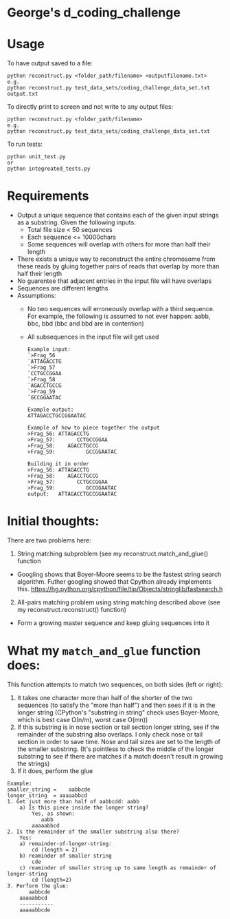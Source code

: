# George's d_coding_challenge


# Usage

To have output saved to a file:
```
python reconstruct.py <folder_path/filename> <outputfilename.txt>
e.g.
python reconstruct.py test_data_sets/coding_challenge_data_set.txt output.txt
```

To directly print to screen and not write to any output files:

```
python reconstruct.py <folder_path/filename>
e.g.
python reconstruct.py test_data_sets/coding_challenge_data_set.txt
```

To run tests:
```
python unit_test.py
or
python integreated_tests.py
```

# Requirements

* Output a unique sequence that contains each of the given input strings as a substring. Given the following inputs:
  * Total file size < 50 sequences
  * Each sequence <= 10000chars
  * Some sequences will overlap with others for more than half their length
* There exists a unique way to reconstruct the entire chromosome from these reads by gluing together pairs of reads that overlap by more than half their length
* No guarentee that adjacent entries in the input file will have overlaps
* Sequences are different lengths
* Assumptions:
  * No two sequences will erroneously overlap with a third sequence. For example, the following is assumed to not ever happen: aabb, bbc, bbd (bbc and bbd are in contention)
  * All subsequences in the input file will get used
  
    ```
    Example input:
    `>Frag_56
    `ATTAGACCTG
    `>Frag_57
    `CCTGCCGGAA
    `>Frag_58
    `AGACCTGCCG
    `>Frag_59
    `GCCGGAATAC

    Example output:
    ATTAGACCTGCCGGAATAC

    Example of how to piece together the output
    >Frag_56: ATTAGACCTG
    >Frag_57:       CCTGCCGGAA
    >Frag_58:    AGACCTGCCG
    >Frag_59:          GCCGGAATAC

    Building it in order
    >Frag_56: ATTAGACCTG
    >Frag_58:    AGACCTGCCG
    >Frag_57:       CCTGCCGGAA
    >Frag_59:          GCCGGAATAC
    output:   ATTAGACCTGCCGGAATAC
    ```

# Initial thoughts:

There are two problems here:

1. String matching subproblem (see my reconstruct.match_and_glue() function
  * Googling shows that Boyer-Moore seems to be the fastest string search algorithm. Futher googling showed that Cpython already implements this. https://hg.python.org/cpython/file/tip/Objects/stringlib/fastsearch.h

2. All-pairs matching problem using string matching described above (see my reconstruct.reconstruct() function)
  * Form a growing master sequence and keep gluing sequences into it



# What my `match_and_glue` function does:
This function attempts to match two sequences, on both sides (left or right):

1. It takes one character more than half of the shorter of the two sequences (to satisfy the "more than half") and then sees if it is in the longer string (CPython's "substring in string" check uses Boyer-Moore, which is best case Ω(n/m), worst case O(mn))
2. If this substring is in nose section or tail section longer string, see if the remainder of the substring also overlaps. I only check nose or tail section in order to save time. Nose and tail sizes are set to the length of the smaller substring. (It's pointless to check the middle of the longer substring to see if there are matches if a match doesn't result in growing the strings)
3. If it does, perform the glue

```    
Example:
smaller_string =    aabbcde
longer_string  = aaaaabbcd
1. Get just more than half of aabbcdd: aabb
    a) Is this piece inside the longer string?
        Yes, as shown:
           aabb
        aaaaabbcd
2. Is the remainder of the smaller substring also there?
    Yes:
    a) remainder-of-longer-string: 
        cd (length = 2)
    b) reaminder of smaller string 
        cde
    c) reaminder of smaller string up to same length as remainder of longer-string
        cd (length=2)
3. Perform the glue:
       aabbcde
    aaaaabbcd
    -----------
    aaaaabbcde
```   
